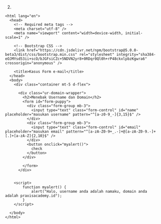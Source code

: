 2.
  <!DOCTYPE html>
    <html lang="en">
      <head>
        <!-- Required meta tags -->
        <meta charset="utf-8" />
        <meta name="viewport" content="width=device-width, initial-scale=1" />
    
        <!-- Bootstrap CSS -->
        <link href="https://cdn.jsdelivr.net/npm/bootstrap@5.0.0-beta3/dist/css/bootstrap.min.css" rel="stylesheet" integrity="sha384-eOJMYsd53ii+scO/bJGFsiCZc+5NDVN2yr8+0RDqr0Ql0h+rP48ckxlpbzKgwra6" crossorigin="anonymous" />
    
        <title>Kasus Form e-mail</title>
      </head>
      <body>
        <div class="container mt-5 d-flex">
          
          <div class="ur-domain-wrapper">
            <h2>Menebak Username dan Domain</h2>
            <form id="form-puppy">
              <div class="form-group mb-3">
                <input type="text" class="form-control" id="name" placeholder="masukan username" pattern="^[a-z0-9_-]{3,15}$" />
              </div>
              <div class="form-group mb-3">
                <input type="text" class="form-control" id="email" placeholder="masukan email" pattern="^[a-zA-Z0-9+_.-]+@[a-zA-Z0-9.-]+[.]+[a-zA-Z]{2,10}$" />
              </div>
              <button onclick="myalert()"> 
                check
              </button>
            </div>
              
            </form>
          </div>
         
         
        <script> 
            function myalert() { 
                alert("Halo, username anda adalah namaku, domain anda adalah praxisacademy.id"); 
            } 
        </script> 
    
      </body>
    </html>
